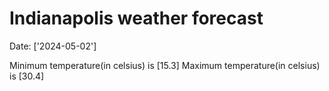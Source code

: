 # Indianapolis weather forecast 
Date: ['2024-05-02'] 

Minimum temperature(in celsius) is [15.3] 
Maximum temperature(in celsius) is [30.4]